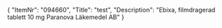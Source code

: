 {
  "ItemNr": "094660",
  "Title": "test",
  "Description": "Ebixa, filmdragerad tablett 10 mg Paranova Läkemedel AB"
}